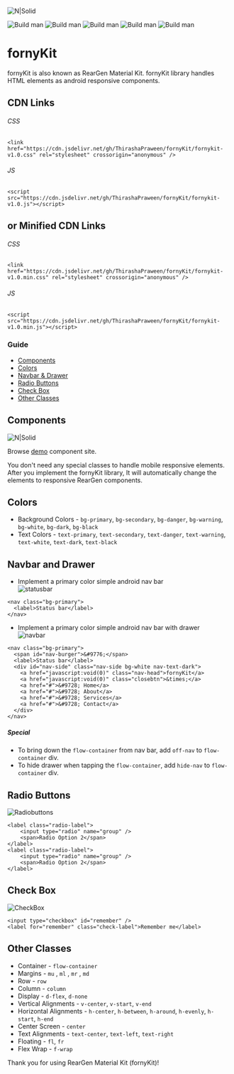 ![N|Solid](https://i.imgur.com/brTmrW7.png)


![Build man](https://img.shields.io/badge/Library%20version-v1.0-green?style=for-the-badge&logo=appveyor) ![Build man](https://img.shields.io/github/repo-size/ThirashaPraween/fornyKit?style=for-the-badge&logo=appveyor) ![Build man](https://img.shields.io/tokei/lines/github/ThirashaPraween/fornyKit?style=for-the-badge) ![Build man](https://img.shields.io/github/last-commit/ThirashaPraween/fornyKit?style=for-the-badge) ![Build man](https://img.shields.io/badge/Developer-ThirashaPW-blueviolet?style=for-the-badge&logo=appveyor)


# fornyKit
fornyKit is also known as RearGen Material Kit. fornyKit library handles HTML elements as android responsive components.

## CDN Links

###### CSS

```
<link href="https://cdn.jsdelivr.net/gh/ThirashaPraween/fornyKit/fornykit-v1.0.css" rel="stylesheet" crossorigin="anonymous" />
```

###### JS

```
<script src="https://cdn.jsdelivr.net/gh/ThirashaPraween/fornyKit/fornykit-v1.0.js"></script>
```

## or Minified CDN Links

###### CSS
```
<link href="https://cdn.jsdelivr.net/gh/ThirashaPraween/fornyKit/fornykit-v1.0.min.css" rel="stylesheet" crossorigin="anonymous" />
```

###### JS
```
<script src="https://cdn.jsdelivr.net/gh/ThirashaPraween/fornyKit/fornykit-v1.0.min.js"></script>
```

### Guide
- [Components](#components)
- [Colors](#colors)
- [Navbar & Drawer](#navbar-and-drawer)
- [Radio Buttons](#radio-buttons)
- [Check Box](#check-box)
- [Other Classes](#other-classes)


## Components
![N|Solid](https://i.imgur.com/eIgdLos.png)

Browse [demo](https://thirashapraween.github.io/fornyKit/) component site.

You don't need any special classes to handle mobile responsive elements. After you implement the fornyKit library, It will automatically change the elements to responsive RearGen components.


## Colors
- Background Colors - `bg-primary`, `bg-secondary`, `bg-danger`, `bg-warning`, `bg-white`, `bg-dark`, `bg-black`
- Text Colors - `text-primary`, `text-secondary`, `text-danger`, `text-warning`, `text-white`, `text-dark`, `text-black`


## Navbar and Drawer
- Implement a primary color simple android nav bar\
![statusbar](https://i.imgur.com/dc3zrvS.png)

```
<nav class="bg-primary">
  <label>Status bar</label>
</nav>
```

- Implement a primary color simple android nav bar with drawer\
![navbar](https://i.imgur.com/e5WJhky.png)

```
<nav class="bg-primary">
  <span id="nav-burger">&#9776;</span>
  <label>Status bar</label>
  <div id="nav-side" class="nav-side bg-white nav-text-dark">
    <a href="javascript:void(0)" class="nav-head">fornyKit</a>
    <a href="javascript:void(0)" class="closebtn">&times;</a>
    <a href="#">&#9728; Home</a>
    <a href="#">&#9728; About</a>
    <a href="#">&#9728; Services</a>
    <a href="#">&#9728; Contact</a>
  </div>
</nav>
```

##### Special
- To bring down the `flow-container` from nav bar, add `off-nav` to `flow-container` div.
- To hide drawer when tapping the `flow-container`, add `hide-nav` to `flow-container` div.


## Radio Buttons
![Radiobuttons](https://i.imgur.com/09Vyneg.png)
```
<label class="radio-label">
    <input type="radio" name="group" />
    <span>Radio Option 2</span>
</label>
<label class="radio-label">
    <input type="radio" name="group" />
    <span>Radio Option 2</span>
</label>
```


## Check Box
![CheckBox](https://i.imgur.com/k9cPCCK.png)
```
<input type="checkbox" id="remember" />
<label for="remember" class="check-label">Remember me</label>
```


## Other Classes
- Container - `flow-container`
- Margins - `mu` , `ml` , `mr` , `md`
- Row - `row`
- Column - `column`
- Display - `d-flex`, `d-none`
- Vertical Alignments - `v-center`, `v-start`, `v-end`
- Horizontal Alignments - `h-center`, `h-between`, `h-around`, `h-evenly`,  `h-start`, `h-end`
- Center Screen - `center`
- Text Alignments - `text-center`, `text-left`, `text-right`
- Floating - `fl`, `fr`
- Flex Wrap - `f-wrap`


Thank you for using RearGen Material Kit (fornyKit)!
